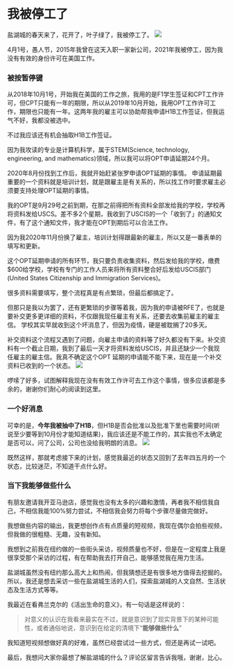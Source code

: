 # 我被停工了
盐湖城的春天来了，花开了，叶子绿了，我被停工了。
![](./_image/2021-04-08-00-31-52.png)

4月1号，愚人节，2015年我曾在这天入职一家新公司，2021年我被停工，因为我没有有效的身份许可在美国工作。

### 被按暂停键
从2018年10月1号，开始我在美国的工作之旅，我用的是F1学生签证和CPT工作许可，但CPT只能有一年的期限，所以从2019年10月开始，我用OPT工作许可工作，期限也只能有一年。这两年我的雇主可以协助帮我申请H1B工作签证，但我运气不好，我都没被选中。

不过我应该还有机会抽取H1B工作签证。

因为我攻读的专业是计算机科学，属于STEM(Science, technology, engineering, and mathematics)领域，所以我可以将OPT申请延期24个月。

2020年8月份找到工作后，我就开始赶紧张罗申请OPT延期的事情。 申请延期最重要的一个资料就是培训计划，就是跟雇主是有关系的，所以找工作时要求雇主必须要支持处理OPT延期的事情。

我的OPT是9月29号之前到期，在那之前得把所有资料全部发给我的学校，学校再将资料发给USCS。差不多2个星期，我收到了USCIS的一个「收到了」的通知文件，有了这个通知文件，我才能在OPT到期后可以合法工作。 

因为我2020年11月份换了雇主，培训计划得跟最新的雇主，所以又是一番表单的填写和更新。 

这个OPT延期申请的所有环节，我只要负责收集资料，然后发给我的学校，缴费$600给学校，学校有专门的工作人员来将所有资料整合好后发给USCIS部门(United States Citizenship and Immigration Services)。

很多资料需要填写，整个流程真是有点繁琐，但最后都搞定了。

但那只是我以为罢了，还有更繁琐的步骤等着我，因为我的申请被RFE了，也就是要补交更多更详细的资料，不仅跟我现任雇主有关系，还要去收集前雇主的雇主信。 学校其实早就收到这个坏消息了，但因为疫情，硬是被耽搁了20多天。 

补交资料这个流程又遇到了问题，向雇主申请的资料等了好久都没有下来。补交资料有一个截止日期，我到了最后一天才将资料发给USCIS，并且还缺少一个我现任雇主的雇主信。我真不确定这个OPT 延期的申请能不能下来，现在是一个补交资料已收到的一个状态。 
![](./_image/2021-04-08-00-29-46.png)

啰嗦了好多，试图解释我现在没有有效工作许可去工作这个事情，很多应该都是多余的，谢谢你们耐心的阅读到这里。 

### 一个好消息
可幸的是，**今年我被抽中了H1B**，但H1B是否会批准以及批准下里也需要时间(听说至少要等到10月份才能知道结果)，我应该还是不能工作的，其实我也不太确定是否可以，问了公司，公司也没给我明朗的消息。 
![](./_image/2021-04-08-00-31-18.png)

既然这样，那就考虑接下来的计划，感觉我最近的状态又回到了去年四五月的一个状态，比较迷茫，不知道干点什么好。 

### 当下我能够做些什么
有朋友邀请我开亚马逊店，感觉我也没有太多的兴趣和激情，再者我不相信我自己，不相信我能100%努力尝试，不相信我会努力将每个步骤尽量做完做好。 

我想做些内容的输出，我更想创作点有点质量的短视频，我现在偶尔会拍些视频，但我做的很粗糙、无趣，没有新知。

我想到之前我在纽约做的一些街头采访，视频质量也不好，但是在一定程度上我是很享受那个采访的过程，有在帮助我去打开自己，能够感觉我在用力生活。 

盐湖城虽然没有纽约那么高大上和热闹，但我猜想还是有很多地方值得去挖掘的。所以，我还是想去采访一些在盐湖城生活的人们，探索盐湖城的人文自然、生活状态及生活方式等等。

我最近在看弗兰克尔的《活出生命的意义》，有一句话是这样说的：
> 对意义的认识在我看来最实在不过，就是意识到了现实背景下的某种可能性，或者通俗地说，意识到在给定的清境下“**能够做些什么**”

我知道短视频想做好真的好难，虽然已经尝试过一些方式，但还是再试一试吧。

最后，我想问大家你最想了解盐湖城的什么？评论区留言告诉我哦，谢谢，比心。 
